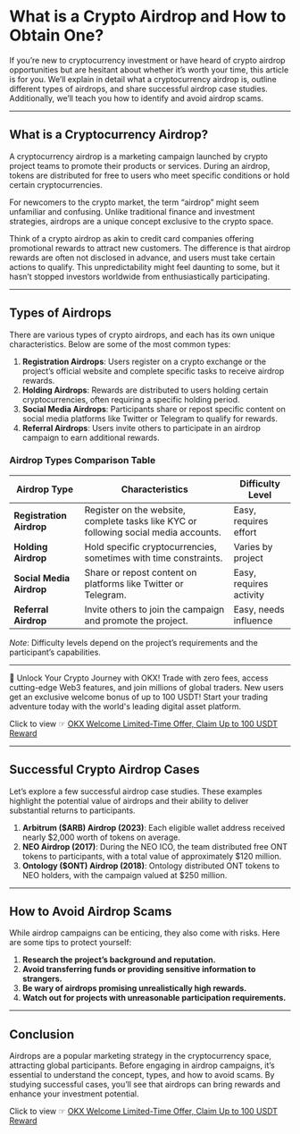 # What is a Crypto Airdrop and How to Obtain One?

If you’re new to cryptocurrency investment or have heard of crypto airdrop opportunities but are hesitant about whether it’s worth your time, this article is for you. We’ll explain in detail what a cryptocurrency airdrop is, outline different types of airdrops, and share successful airdrop case studies. Additionally, we’ll teach you how to identify and avoid airdrop scams.

---

## What is a Cryptocurrency Airdrop?

A cryptocurrency airdrop is a marketing campaign launched by crypto project teams to promote their products or services. During an airdrop, tokens are distributed for free to users who meet specific conditions or hold certain cryptocurrencies.

For newcomers to the crypto market, the term “airdrop” might seem unfamiliar and confusing. Unlike traditional finance and investment strategies, airdrops are a unique concept exclusive to the crypto space.

Think of a crypto airdrop as akin to credit card companies offering promotional rewards to attract new customers. The difference is that airdrop rewards are often not disclosed in advance, and users must take certain actions to qualify. This unpredictability might feel daunting to some, but it hasn’t stopped investors worldwide from enthusiastically participating.

---

## Types of Airdrops

There are various types of crypto airdrops, and each has its own unique characteristics. Below are some of the most common types:

1. **Registration Airdrops**: Users register on a crypto exchange or the project’s official website and complete specific tasks to receive airdrop rewards.
2. **Holding Airdrops**: Rewards are distributed to users holding certain cryptocurrencies, often requiring a specific holding period.
3. **Social Media Airdrops**: Participants share or repost specific content on social media platforms like Twitter or Telegram to qualify for rewards.
4. **Referral Airdrops**: Users invite others to participate in an airdrop campaign to earn additional rewards.

### Airdrop Types Comparison Table

| **Airdrop Type**       | **Characteristics**                                                                 | **Difficulty Level** |
|-------------------------|-------------------------------------------------------------------------------------|-----------------------|
| **Registration Airdrop**| Register on the website, complete tasks like KYC or following social media accounts.| Easy, requires effort |
| **Holding Airdrop**     | Hold specific cryptocurrencies, sometimes with time constraints.                    | Varies by project     |
| **Social Media Airdrop**| Share or repost content on platforms like Twitter or Telegram.                      | Easy, requires activity|
| **Referral Airdrop**    | Invite others to join the campaign and promote the project.                         | Easy, needs influence  |

*Note*: Difficulty levels depend on the project’s requirements and the participant’s capabilities.

---

🚀 Unlock Your Crypto Journey with OKX! Trade with zero fees, access cutting-edge Web3 features, and join millions of global traders. New users get an exclusive welcome bonus of up to 100 USDT! Start your trading adventure today with the world's leading digital asset platform.

Click to view ☞ [OKX Welcome Limited-Time Offer, Claim Up to 100 USDT Reward](https://bit.ly/OKXe)

---

## Successful Crypto Airdrop Cases

Let’s explore a few successful airdrop case studies. These examples highlight the potential value of airdrops and their ability to deliver substantial returns to participants.

1. **Arbitrum ($ARB) Airdrop (2023)**: Each eligible wallet address received nearly $2,000 worth of tokens on average.
2. **NEO Airdrop (2017)**: During the NEO ICO, the team distributed free ONT tokens to participants, with a total value of approximately $120 million.
3. **Ontology ($ONT) Airdrop (2018)**: Ontology distributed ONT tokens to NEO holders, with the campaign valued at $250 million.

---

## How to Avoid Airdrop Scams

While airdrop campaigns can be enticing, they also come with risks. Here are some tips to protect yourself:

1. **Research the project’s background and reputation.**
2. **Avoid transferring funds or providing sensitive information to strangers.**
3. **Be wary of airdrops promising unrealistically high rewards.**
4. **Watch out for projects with unreasonable participation requirements.**

---

## Conclusion

Airdrops are a popular marketing strategy in the cryptocurrency space, attracting global participants. Before engaging in airdrop campaigns, it’s essential to understand the concept, types, and how to avoid scams. By studying successful cases, you’ll see that airdrops can bring rewards and enhance your investment potential.

Click to view ☞ [OKX Welcome Limited-Time Offer, Claim Up to 100 USDT Reward](https://bit.ly/OKXe)
